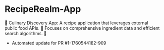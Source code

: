 # RecipeRealm-App
🍳 Culinary Discovery App: A recipe application that leverages external public food APIs. 🥗 Focuses on comprehensive ingredient data and efficient search algorithms. 🔎


- Automated update for PR #1-1760544182-909